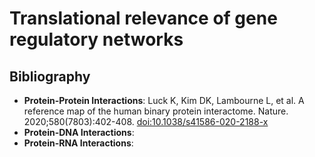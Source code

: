 # Translational relevance of gene regulatory networks

## Bibliography
- **Protein-Protein Interactions**: Luck K, Kim DK, Lambourne L, et al. A reference map of the human binary protein interactome. Nature. 2020;580(7803):402-408. [doi:10.1038/s41586-020-2188-x](https://pmc.ncbi.nlm.nih.gov/articles/PMC7169983/)
- **Protein-DNA Interactions**: 
- **Protein-RNA Interactions**: 
